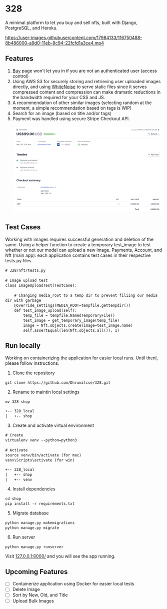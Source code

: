 # 328
A minimal platform to let you buy and sell nfts, built with Django, PostgreSQL, and Heroku.

https://user-images.githubusercontent.com/17984133/116750488-8b486000-a9d0-11eb-9c94-22fcfd1a3ce4.mp4

## Features
1. [Buy](https://nft328.herokuapp.com/buy/2) page won't let you in if you are not an authenticated user (access control)
2. Using AWS S3 for securely storing and retrieving user uploaded images directly, and using [WhiteNoise](http://whitenoise.evans.io/en/stable/) to serve static files since it serves compressed content and compression can make dramatic reductions in the bandwidth required for your CSS and JS.
3. A recommendation of other similar images (selecting random at the moment, a simple recommendation based on tags is WIP)
4. Search for an image (based on title and/or tags)
5. Payment was handled using secure Stripe Checkout API. <br><br>
<img src="https://github.com/Dhrumilcse/328/blob/main/readme_media/payment.png"> <br>

## Test Cases
Working with images requires successful generation and deletion of the same. Using a helper function to create a temporary test_image to test whether or not our model can upload a new image. Payments, Account, and Nft (main app): each application contains test cases in their respective tests.py files.

``` 
# 328/nft/tests.py

# Image upload test
class ImageUploadTest(TestCase):

    # Changing media_root to a temp dir to prevent filiing our media dir with garbage
    @override_settings(MEDIA_ROOT=tempfile.gettempdir())
    def test_image_upload(self):
        temp_file = tempfile.NamedTemporaryFile()
        test_image = get_temporary_image(temp_file)
        image = Nft.objects.create(image=test_image.name)
        self.assertEqual(len(Nft.objects.all()), 1)
  ```

## Run locally

Working on containerizing the application for easier local runs. Until thenl, please follow instructions.
1. Clone the repository
```
git clone https://github.com/Dhrumilcse/328.git
```
2. Rename to maintin local settings
```
mv 328 shop
```

```
+-- 328_local
|   +-- shop
```

3. Create and activate virtual environment
```
# Create
virtualenv venv --python=python3

# Activate
source venv/bin/activate (for mac)
venv\Scripts\activate (for win)
```

```
+-- 328_local
|   +-- shop
|   +-- venv
```

4. Install dependencies
```
cd shop
pip install -r requirements.txt
```

5. Migrate database
```
python manage.py makemigrations
python manage.py migrate
```

6. Run server
```
python manage.py runserver
```

Visit [127.0.0.1:8000/](127.0.0.1:8000/) and you will see the app running.

## Upcoming Features
 - [ ] Containerize application using Docker for easier local tests
 - [ ] Delete Image
 - [ ] Sort by New, Old, and Title
 - [ ] Upload Bulk Images
